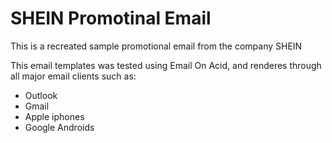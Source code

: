 # SHEIN Promotinal Email

This is a recreated sample promotional email from the company SHEIN

This email templates was tested using Email On Acid, and renderes through all major email clients such as:

* Outlook
* Gmail
* Apple iphones
* Google Androids
